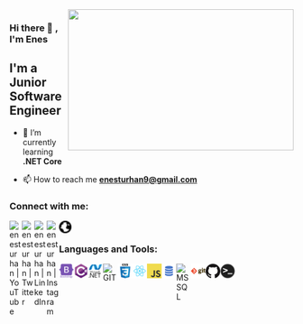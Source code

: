<img src="https://thumbs.gfycat.com/AgitatedPotableHousefly-max-1mb.gif" align="right" width="400" height="250">

### Hi there 👋 , I'm Enes

## I'm a Junior Software Engineer

- 🌱 I’m currently learning **.NET Core**

- 📫 How to reach me **enesturhan9@gmail.com**


### Connect with me:


[<img align="left" alt="enesturhan | YouTube" width="22px" src="https://cdn.jsdelivr.net/npm/simple-icons@v3/icons/youtube.svg" />][youtube]
[<img align="left" alt="enesturhan | Twitter" width="22px" src="https://cdn.jsdelivr.net/npm/simple-icons@v3/icons/twitter.svg" />][twitter]
[<img align="left" alt="enesturhan | LinkedIn" width="22px" src="https://cdn.jsdelivr.net/npm/simple-icons@v3/icons/linkedin.svg" />][linkedin]
[<img align="left" alt="enesturhan | Instagram" width="22px" src="https://cdn.jsdelivr.net/npm/simple-icons@v3/icons/instagram.svg" />][instagram]
[<img align="left" alt="enesturhan.com" width="22px" src="https://raw.githubusercontent.com/iconic/open-iconic/master/svg/globe.svg" />][website]
<br />

### Languages and Tools:



<img align="left" alt="Boostrap" width="26px" src="https://raw.githubusercontent.com/devicons/devicon/master/icons/bootstrap/bootstrap-plain-wordmark.svg" />
<img align="left" alt="C#" width="26px" src="https://raw.githubusercontent.com/devicons/devicon/master/icons/csharp/csharp-original.svg" />
<img align="left" alt=".NET" width="26px" src="https://raw.githubusercontent.com/devicons/devicon/master/icons/dot-net/dot-net-original-wordmark.svg" />
<img align="left" alt="GIT" width="26px" src="https://www.vectorlogo.zone/logos/git-scm/git-scm-icon.svg" />

<img align="left" alt="CSS3" width="26px" src="https://raw.githubusercontent.com/github/explore/80688e429a7d4ef2fca1e82350fe8e3517d3494d/topics/css/css.png" />
<img align="left" alt="React" width="26px" src="https://raw.githubusercontent.com/github/explore/80688e429a7d4ef2fca1e82350fe8e3517d3494d/topics/react/react.png" />
<img align="left" alt="JavaScript" width="26px" src="https://raw.githubusercontent.com/github/explore/80688e429a7d4ef2fca1e82350fe8e3517d3494d/topics/javascript/javascript.png" />

<img align="left" alt="SQL" width="26px" src="https://raw.githubusercontent.com/github/explore/80688e429a7d4ef2fca1e82350fe8e3517d3494d/topics/sql/sql.png" />
<img align="left" alt="MSSQL" width="26px" src="https://www.svgrepo.com/show/303229/microsoft-sql-server-logo.svg" />

<img align="left" alt="Git" width="26px" src="https://raw.githubusercontent.com/github/explore/80688e429a7d4ef2fca1e82350fe8e3517d3494d/topics/git/git.png" />
<img align="left" alt="GitHub" width="26px" src="https://raw.githubusercontent.com/github/explore/78df643247d429f6cc873026c0622819ad797942/topics/github/github.png" />
<img align="left" alt="Terminal" width="26px" src="https://raw.githubusercontent.com/github/explore/80688e429a7d4ef2fca1e82350fe8e3517d3494d/topics/terminal/terminal.png" />


[website]: https://enesturhan.com
[twitter]: https://twitter.com/EnesEnesturhan9
[youtube]: https://www.youtube.com/channel/UC5qaEXfSxP6rcrItaolSvZA/featured
[instagram]: https://www.instagram.com/turhan_enes/
[linkedin]: https://www.linkedin.com/in/enes-turhan-29731b13b/

